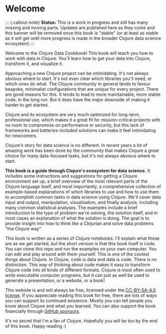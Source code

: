 # Welcome

::: {.callout-note}
**Status:** This is a work in progress and still has many missing and moving parts. Updates are published here as they come and this banner will be removed once this book is "stable" (or at least as stable as it will get until more progress is made in the broader Clojure data science ecosystem)
:::

Welcome to the Clojure Data Cookbook! This book will teach you how to work with data in Clojure. You'll learn how to get your data into Clojure, transform it, and visualize it.

Approaching a new Clojure project can be intimidating. It's not always obvious where to start. It's not even clear which libraries you'll need, or which ones do what. The Clojure community in general tends to favour bespoke, minimalist configurations that are unique for every project. There are good reasons for this. It tends to lead to more maintainable, more stable code, in the long run. But it does have the major downside of making it harder to get started.

Clojure and its ecosystem are very much optimized for long-term, professional use, which makes it a great fit for mission-critical projects with no room to compromise on performance or security, but this lack of frameworks and batteries-included solutions can make it feel intimidating for newcomers.

Clojure's story for data science is no different. In recent years a lot of amazing work has been done by the community that makes Clojure a great choice for many data-focused tasks, but it's not always obvious where to start.

**This book is a guide through Clojure's ecosystem for data science.** It includes some instructions and suggestions for getting a Clojure environment set up, a brief overview of the most relevant parts of the Clojure language itself, and most importantly, a comprehensive collection of example-based explanations of which libraries to use and how to use them to accomplish common tasks in data science using Clojure. We'll cover data input and output, manipulation, visualisation, and finally analysis, including many common statistical analyses. The examples include a brief introduction to the type of problem we're solving, the solution itself, and in most cases an explanation of what the solution is doing. The goal is to provide insight into how to think like a Clojurian and solve data problems "the Clojure way".

This book is written as a series of Clojure notebooks. I'll explain what those are as we get started, but the short version is that this book itself _is_ code. You can clone this repo and run the examples on your own computer. You can edit and play around with them yourself. This is one of the coolest things about Clojure. In Clojure, code is data and data is code. There is no distinction. This way of thinking about code makes it easy to transform Clojure code into all kinds of different formats. Clojure is most often used to write executable computer programs, but it can just as well be used to generate a presentation, or a website, or a book!

This website is and will always be free, licensed under the [CC-BY-SA-4.0 license](https://github.com/scicloj/clojure-data-cookbook/blob/main/LICENSE). If you appreciate reading this book for free, there are lots of ways you can support its continued existence. Mostly you can tell people you know about Clojure and what you learned. You can also support the book financially through [GitHub sponsors](https://github.com/sponsors/kiramclean).

It's no secret that I'm a fan of Clojure. Hopefully you will be too by the end of this book. Happy reading :)
